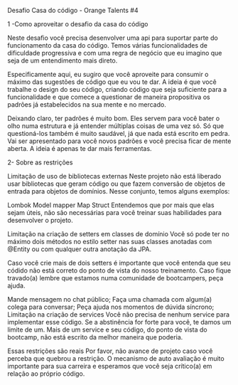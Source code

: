Desafio Casa do código - Orange Talents #4

1 -Como aproveitar o desafio da casa do código

Neste desafio você precisa desenvolver uma api para suportar parte do funcionamento da casa do código. Temos várias funcionalidades de dificuldade progressiva e com uma regra de negócio que eu imagino que seja de um entendimento mais direto.

Especificamente aqui, eu sugiro que você aproveite para consumir o máximo das sugestões de código que eu vou te dar. A ideia é que você trabalhe o design do seu código, criando código que seja suficiente para a funcionalidade e que comece a questionar de maneira propositiva os padrões já estabelecidos na sua mente e no mercado.

Deixando claro, ter padrões é muito bom. Eles servem para você bater o olho numa estrutura e já entender múltiplas coisas de uma vez só. Só que questioná-los também é muito saudável, já que nada está escrito em pedra. Vai ser apresentado para você novos padrões e você precisa ficar de mente aberta. A ideia é apenas te dar mais ferramentas.

2- Sobre as restrições

Limitação de uso de bibliotecas externas
Neste projeto não está liberado usar bibliotecas que geram código ou que fazem conversão de objetos de entrada para objetos de domínios. Nesse conjunto, temos alguns exemplos:

Lombok
Model mapper
Map Struct
Entendemos que por mais que elas sejam úteis, não são necessárias para você treinar suas habilidades para desenvolver o projeto.

Limitação na criação de setters em classes de domínio
Você só pode ter no máximo dois métodos no estilo setter nas suas classes anotadas com @Entity ou com qualquer outra anotação da JPA.

Caso você crie mais de dois setters é importante que você entenda que seu códido não está correto do ponto de vista do nosso treinamento. Caso fique travado(a) lembre que estamos numa comunidade de bootcampers, peça ajuda.

Mande mensagem no chat público;
Faça uma chamada com algum(a) colega para conversar;
Peça ajuda nos momentos de dúvida síncrono;
Limitação na criação de services
Você não precisa de nenhum service para implementar esse código. Se a abstinência for forte para você, te damos um limite de um. Mais de um service e seu código, do ponto de vista do bootcamp, não está escrito da melhor maneira que poderia.

Essas restrições são reais
Por favor, não avance de projeto caso você perceba que quebrou a restrição. O mecanismo de auto avaliação é muito importante para sua carreira e esperamos que você seja crítico(a) em relação ao próprio código.

